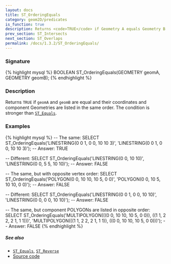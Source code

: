 ```yaml
---
layout: docs
title: ST_OrderingEquals
category: geom2D/predicates
is_function: true
description: Returns <code>TRUE</code> if Geometry A equals Geometry B and their coordinates and component Geometries are listed in the same order
prev_section: ST_Intersects
next_section: ST_Overlaps
permalink: /docs/1.3.2/ST_OrderingEquals/
---
```


### Signature

{% highlight mysql %}
BOOLEAN ST_OrderingEquals(GEOMETRY geomA, GEOMETRY geomB);
{% endhighlight %}

### Description

Returns `TRUE` if `geomA` and `geomB` are equal and their
coordinates and component Geometries are listed in the same order.
The condition is stronger than [`ST_Equals`](../ST_Equals).

### Examples

{% highlight mysql %}
-- The same:
SELECT ST_OrderingEquals('LINESTRING(0 0 1, 0 0, 10 10 3)',
                         'LINESTRING(0 0 1, 0 0, 10 10 3)');
-- Answer: TRUE

-- Different:
SELECT ST_OrderingEquals('LINESTRING(0 0, 10 10)',
                         'LINESTRING(0 0, 5 5, 10 10)');
-- Answer: FALSE

-- The same, but with opposite vertex order:
SELECT ST_OrderingEquals('POLYGON(0 0, 10 10, 10 5, 0 0)',
                         'POLYGON(0 0, 10 5, 10 10, 0 0)');
-- Answer: FALSE

-- Different:
SELECT ST_OrderingEquals('LINESTRING(0 0 1, 0 0, 10 10)',
                         'LINESTRING(0 0, 0 0, 10 10)');
-- Answer: FALSE

-- The same, but component POLYGONs are listed in opposite order:
SELECT ST_OrderingEquals('MULTIPOLYGON(((0 0, 10 10, 10 5, 0 0)),
                                       ((1 1, 2 2, 2 1, 1 1)))',
                         'MULTIPOLYGON(((1 1, 2 2, 2 1, 1 1)),
                                       ((0 0, 10 10, 10 5, 0 0)))');
-- Answer: FALSE
{% endhighlight %}

##### See also

* [`ST_Equals`](../ST_Equals), [`ST_Reverse`](../ST_Reverse)
* <a href="https://github.com/orbisgis/h2gis/blob/master/h2gis-functions/src/main/java/org/h2gis/functions/spatial/predicates/ST_OrderingEquals.java" target="_blank">Source code</a>

